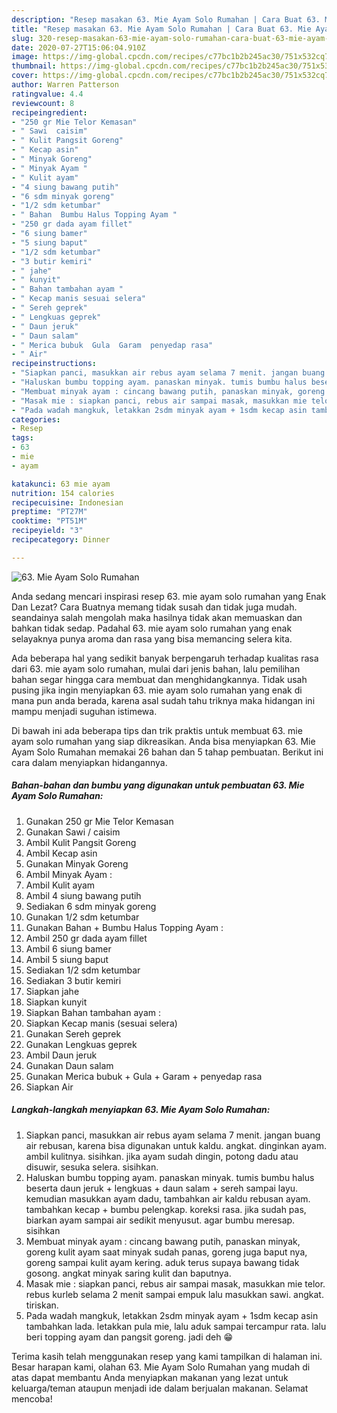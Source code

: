 ```yaml
---
description: "Resep masakan 63. Mie Ayam Solo Rumahan | Cara Buat 63. Mie Ayam Solo Rumahan Yang Bikin Ngiler"
title: "Resep masakan 63. Mie Ayam Solo Rumahan | Cara Buat 63. Mie Ayam Solo Rumahan Yang Bikin Ngiler"
slug: 320-resep-masakan-63-mie-ayam-solo-rumahan-cara-buat-63-mie-ayam-solo-rumahan-yang-bikin-ngiler
date: 2020-07-27T15:06:04.910Z
image: https://img-global.cpcdn.com/recipes/c77bc1b2b245ac30/751x532cq70/63-mie-ayam-solo-rumahan-foto-resep-utama.jpg
thumbnail: https://img-global.cpcdn.com/recipes/c77bc1b2b245ac30/751x532cq70/63-mie-ayam-solo-rumahan-foto-resep-utama.jpg
cover: https://img-global.cpcdn.com/recipes/c77bc1b2b245ac30/751x532cq70/63-mie-ayam-solo-rumahan-foto-resep-utama.jpg
author: Warren Patterson
ratingvalue: 4.4
reviewcount: 8
recipeingredient:
- "250 gr Mie Telor Kemasan"
- " Sawi  caisim"
- " Kulit Pangsit Goreng"
- " Kecap asin"
- " Minyak Goreng"
- " Minyak Ayam "
- " Kulit ayam"
- "4 siung bawang putih"
- "6 sdm minyak goreng"
- "1/2 sdm ketumbar"
- " Bahan  Bumbu Halus Topping Ayam "
- "250 gr dada ayam fillet"
- "6 siung bamer"
- "5 siung baput"
- "1/2 sdm ketumbar"
- "3 butir kemiri"
- " jahe"
- " kunyit"
- " Bahan tambahan ayam "
- " Kecap manis sesuai selera"
- " Sereh geprek"
- " Lengkuas geprek"
- " Daun jeruk"
- " Daun salam"
- " Merica bubuk  Gula  Garam  penyedap rasa"
- " Air"
recipeinstructions:
- "Siapkan panci, masukkan air rebus ayam selama 7 menit. jangan buang air rebusan, karena bisa digunakan untuk kaldu. angkat. dinginkan ayam. ambil kulitnya. sisihkan. jika ayam sudah dingin, potong dadu atau disuwir, sesuka selera. sisihkan."
- "Haluskan bumbu topping ayam. panaskan minyak. tumis bumbu halus beserta daun jeruk + lengkuas + daun salam + sereh sampai layu. kemudian masukkan ayam dadu, tambahkan air kaldu rebusan ayam. tambahkan kecap + bumbu pelengkap. koreksi rasa. jika sudah pas, biarkan ayam sampai air sedikit menyusut. agar bumbu meresap. sisihkan"
- "Membuat minyak ayam : cincang bawang putih, panaskan minyak, goreng kulit ayam saat minyak sudah panas, goreng juga baput nya, goreng sampai kulit ayam kering. aduk terus supaya bawang tidak gosong. angkat minyak saring kulit dan baputnya."
- "Masak mie : siapkan panci, rebus air sampai masak, masukkan mie telor. rebus kurleb selama 2 menit sampai empuk lalu masukkan sawi. angkat. tiriskan."
- "Pada wadah mangkuk, letakkan 2sdm minyak ayam + 1sdm kecap asin tambahkan lada. letakkan pula mie, lalu aduk sampai tercampur rata. lalu beri topping ayam dan pangsit goreng. jadi deh 😁"
categories:
- Resep
tags:
- 63
- mie
- ayam

katakunci: 63 mie ayam 
nutrition: 154 calories
recipecuisine: Indonesian
preptime: "PT27M"
cooktime: "PT51M"
recipeyield: "3"
recipecategory: Dinner

---
```



![63. Mie Ayam Solo Rumahan](https://img-global.cpcdn.com/recipes/c77bc1b2b245ac30/751x532cq70/63-mie-ayam-solo-rumahan-foto-resep-utama.jpg)

Anda sedang mencari inspirasi resep 63. mie ayam solo rumahan yang Enak Dan Lezat? Cara Buatnya memang tidak susah dan tidak juga mudah. seandainya salah mengolah maka hasilnya tidak akan memuaskan dan bahkan tidak sedap. Padahal 63. mie ayam solo rumahan yang enak selayaknya punya aroma dan rasa yang bisa memancing selera kita.



Ada beberapa hal yang sedikit banyak berpengaruh terhadap kualitas rasa dari 63. mie ayam solo rumahan, mulai dari jenis bahan, lalu pemilihan bahan segar hingga cara membuat dan menghidangkannya. Tidak usah pusing jika ingin menyiapkan 63. mie ayam solo rumahan yang enak di mana pun anda berada, karena asal sudah tahu triknya maka hidangan ini mampu menjadi suguhan istimewa.


Di bawah ini ada beberapa tips dan trik praktis untuk membuat 63. mie ayam solo rumahan yang siap dikreasikan. Anda bisa menyiapkan 63. Mie Ayam Solo Rumahan memakai 26 bahan dan 5 tahap pembuatan. Berikut ini cara dalam menyiapkan hidangannya.

<!--inarticleads1-->

##### Bahan-bahan dan bumbu yang digunakan untuk pembuatan 63. Mie Ayam Solo Rumahan:

1. Gunakan 250 gr Mie Telor Kemasan
1. Gunakan  Sawi / caisim
1. Ambil  Kulit Pangsit Goreng
1. Ambil  Kecap asin
1. Gunakan  Minyak Goreng
1. Ambil  Minyak Ayam :
1. Ambil  Kulit ayam
1. Ambil 4 siung bawang putih
1. Sediakan 6 sdm minyak goreng
1. Gunakan 1/2 sdm ketumbar
1. Gunakan  Bahan + Bumbu Halus Topping Ayam :
1. Ambil 250 gr dada ayam fillet
1. Ambil 6 siung bamer
1. Ambil 5 siung baput
1. Sediakan 1/2 sdm ketumbar
1. Sediakan 3 butir kemiri
1. Siapkan  jahe
1. Siapkan  kunyit
1. Siapkan  Bahan tambahan ayam :
1. Siapkan  Kecap manis (sesuai selera)
1. Gunakan  Sereh geprek
1. Gunakan  Lengkuas geprek
1. Ambil  Daun jeruk
1. Gunakan  Daun salam
1. Gunakan  Merica bubuk + Gula + Garam + penyedap rasa
1. Siapkan  Air




<!--inarticleads2-->

##### Langkah-langkah menyiapkan 63. Mie Ayam Solo Rumahan:

1. Siapkan panci, masukkan air rebus ayam selama 7 menit. jangan buang air rebusan, karena bisa digunakan untuk kaldu. angkat. dinginkan ayam. ambil kulitnya. sisihkan. jika ayam sudah dingin, potong dadu atau disuwir, sesuka selera. sisihkan.
1. Haluskan bumbu topping ayam. panaskan minyak. tumis bumbu halus beserta daun jeruk + lengkuas + daun salam + sereh sampai layu. kemudian masukkan ayam dadu, tambahkan air kaldu rebusan ayam. tambahkan kecap + bumbu pelengkap. koreksi rasa. jika sudah pas, biarkan ayam sampai air sedikit menyusut. agar bumbu meresap. sisihkan
1. Membuat minyak ayam : cincang bawang putih, panaskan minyak, goreng kulit ayam saat minyak sudah panas, goreng juga baput nya, goreng sampai kulit ayam kering. aduk terus supaya bawang tidak gosong. angkat minyak saring kulit dan baputnya.
1. Masak mie : siapkan panci, rebus air sampai masak, masukkan mie telor. rebus kurleb selama 2 menit sampai empuk lalu masukkan sawi. angkat. tiriskan.
1. Pada wadah mangkuk, letakkan 2sdm minyak ayam + 1sdm kecap asin tambahkan lada. letakkan pula mie, lalu aduk sampai tercampur rata. lalu beri topping ayam dan pangsit goreng. jadi deh 😁




Terima kasih telah menggunakan resep yang kami tampilkan di halaman ini. Besar harapan kami, olahan 63. Mie Ayam Solo Rumahan yang mudah di atas dapat membantu Anda menyiapkan makanan yang lezat untuk keluarga/teman ataupun menjadi ide dalam berjualan makanan. Selamat mencoba!
